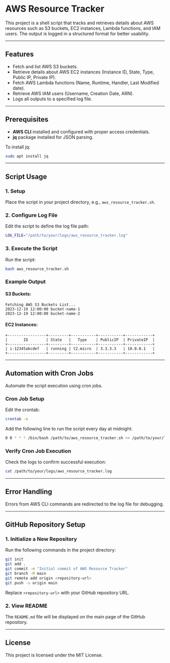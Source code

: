 
# AWS Resource Tracker

This project is a shell script that tracks and retrieves details about AWS resources such as S3 buckets, EC2 instances, Lambda functions, and IAM users. The output is logged in a structured format for better usability.

---

## Features

- Fetch and list AWS S3 buckets.
- Retrieve details about AWS EC2 instances (Instance ID, State, Type, Public IP, Private IP).
- Fetch AWS Lambda functions (Name, Runtime, Handler, Last Modified date).
- Retrieve AWS IAM users (Username, Creation Date, ARN).
- Logs all outputs to a specified log file.

---

## Prerequisites

- **AWS CLI** installed and configured with proper access credentials.
- **jq** package installed for JSON parsing.

To install jq:
```bash
sudo apt install jq
```

---

## Script Usage

### 1. Setup

Place the script in your project directory, e.g., `aws_resource_tracker.sh`.

### 2. Configure Log File

Edit the script to define the log file path:
```bash
LOG_FILE="/path/to/your/logs/aws_resource_tracker.log"
```

### 3. Execute the Script

Run the script:
```bash
bash aws_resource_tracker.sh
```

### Example Output

#### S3 Buckets:
```
Fetching AWS S3 Buckets List...
2023-12-19 12:00:00 bucket-name-1
2023-12-19 12:00:00 bucket-name-2
```

#### EC2 Instances:
```
+-----------------+---------+-----------+-----------+------------+
|       ID        | State   |   Type    | PublicIP  | PrivateIP  |
+-----------------+---------+-----------+-----------+------------+
| i-12345abcdef   | running | t2.micro  | 3.3.3.3   | 10.0.0.1   |
+-----------------+---------+-----------+-----------+------------+
```

---

## Automation with Cron Jobs

Automate the script execution using cron jobs. 

### Cron Job Setup

Edit the crontab:
```bash
crontab -e
```

Add the following line to run the script every day at midnight:
```bash
0 0 * * * /bin/bash /path/to/aws_resource_tracker.sh >> /path/to/your/logs/aws_resource_tracker.log 2>&1
```

### Verify Cron Job Execution

Check the logs to confirm successful execution:
```bash
cat /path/to/your/logs/aws_resource_tracker.log
```

---

## Error Handling

Errors from AWS CLI commands are redirected to the log file for debugging.

---

## GitHub Repository Setup

### 1. Initialize a New Repository

Run the following commands in the project directory:
```bash
git init
git add .
git commit -m "Initial commit of AWS Resource Tracker"
git branch -M main
git remote add origin <repository-url>
git push -u origin main
```

Replace `<repository-url>` with your GitHub repository URL.

### 2. View README

The `README.md` file will be displayed on the main page of the GitHub repository.

---

## License

This project is licensed under the MIT License.
